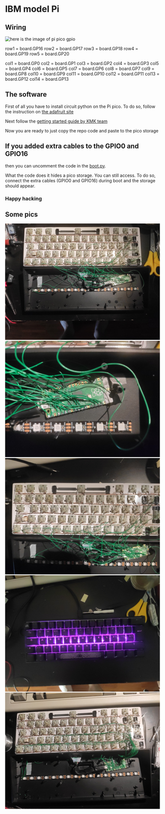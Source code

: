 # IBM model Pi

## Wiring

![here is the image of pi pico gpio ](https://microcontrollerelectronics.com/wp-content/uploads/2021/07/Pico.png)

row1 = board.GP16
row2 = board.GP17
row3 = board.GP18
row4 = board.GP19
row5 = board.GP20

col1 = board.GP0
col2 = board.GP1
col3 = board.GP2
col4 = board.GP3
col5 = board.GP4
col6 = board.GP5
col7 = board.GP6
col8 = board.GP7
col9 = board.GP8
col10 = board.GP9
col11 = board.GP10
col12 = board.GP11
col13 = board.GP12
col14 = board.GP13


## The software 

First of all you have to install circuit python on the Pi pico.
To do so, follow the instruction on [the adafruit site](https://learn.adafruit.com/getting-started-with-raspberry-pi-pico-circuitpython/circuitpython)

Next follow the [getting started guide by KMK team](https://github.com/KMKfw/kmk_firmware/blob/master/docs/Getting_Started.md)

Now you are ready to just copy the repo code and paste to the pico storage


## If you added extra cables to the GPIO0 and GPIO16
then you can uncomment the code in the [boot.py](./boot.py).

What the code does it hides a pico storage. You can still access.
To do so, connect the extra cables (GPIO0 and GPIO16) during boot and the storage should appear.

### Happy hacking

## Some pics
![1](./pics/1.jpg)
![2](./pics/2.jpg)
![3](./pics/3.jpg)
![4](./pics/4.jpg)
![5](./pics/5.jpg)

